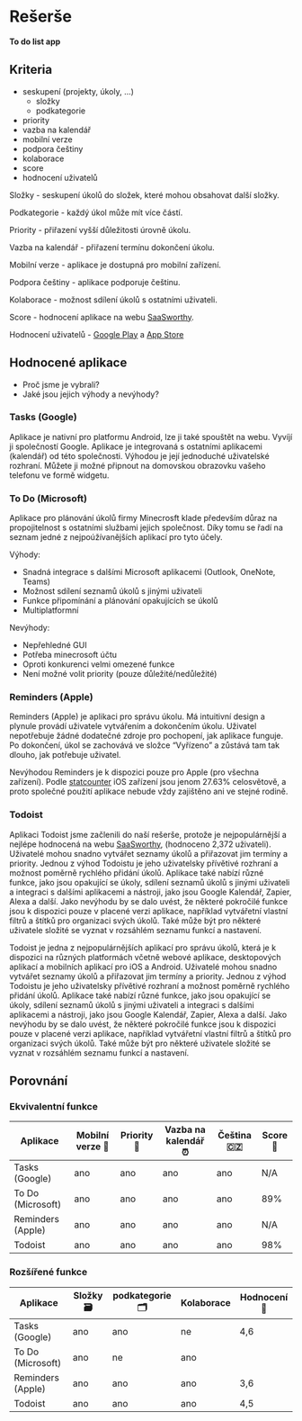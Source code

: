# Rešerše
**To do list app**

## Kriteria
- seskupení (projekty, úkoly, ...)
    - složky
    - podkategorie  
- priority 
- vazba na kalendář
- mobilní verze
- podpora češtiny
- kolaborace
- score
- hodnocení uživatelů

Složky - seskupení úkolů do složek, které mohou obsahovat další složky.

Podkategorie - každý úkol může mít více částí.

Priority - přiřazení vyšší důležitosti úrovně úkolu.

Vazba na kalendář - přiřazení termínu dokončení úkolu.

Mobilní verze - aplikace je dostupná pro mobilní zařízení.

Podpora češtiny - aplikace podporuje češtinu.

Kolaborace - možnost sdílení úkolů s ostatními uživateli.

Score - hodnocení aplikace na webu [SaaSworthy](https://www.saasworthy.com/).

Hodnocení uživatelů - [Google Play](https://play.google.com/store/apps) a [App Store](https://www.apple.com/cz/app-store/)

## Hodnocené aplikace
- Proč jsme je vybrali?
- Jaké jsou jejich výhody a nevýhody?

### Tasks (Google)
Aplikace je nativní pro platformu Android, lze ji také spouštět na webu. Vyvíjí ji společností Google. Aplikace je integrovaná s ostatními aplikacemi (kalendář) od této společnosti. Výhodou je její jednoduché uživatelské rozhraní. Můžete ji možné připnout na domovskou obrazovku vašeho telefonu ve formě widgetu. 

### To Do (Microsoft)
Aplikace pro plánování úkolů firmy Minecrosft klade především důraz na propojitelnost s ostatními službami jejich společnost. Díky tomu se řadí na seznam jedné z nejpoúžívanějších aplikací pro tyto účely.

Výhody:
- Snadná integrace s dalšími Microsoft aplikacemi (Outlook, OneNote, Teams)
- Možnost sdílení seznamů úkolů s jinými uživateli
- Funkce připomínání a plánování opakujících se úkolů
- Multiplatformní

Nevýhody:
- Nepřehledné GUI
- Potřeba minecrosoft účtu
- Oproti konkurenci velmi omezené funkce
- Není možné volit priority (pouze důležité/nedůležité)

### Reminders (Apple)
Reminders (Apple) je aplikaci pro správu úkolu. Má intuitivní design a plynule provádí uživatele vytvářením a dokončením úkolu. Uživatel nepotřebuje žádné dodatečné zdroje pro pochopení, jak aplikace funguje. Po dokončení, úkol se zachovává ve složce “Vyřízeno” a zůstává tam tak dlouho, jak potřebuje uživatel. 

Nevýhodou Reminders je k dispozici pouze pro Apple (pro všechna zařízení). Podle [statcounter](https://gs.statcounter.com/os-market-share/mobile/worldwide/#quarterly-202301-202301-bar) iOS zařízení jsou jenom 27.63% celosvětově, a proto společné použití aplikace nebude vždy zajištěno ani ve stejné rodině.

### Todoist
Aplikaci Todoist jsme začlenili do naší rešerše, protože je nejpopulárnější a nejlépe hodnocená na webu [SaaSworthy](https://www.saasworthy.com/), (hodnoceno 2,372 uživateli). Uživatelé mohou snadno vytvářet seznamy úkolů a přiřazovat jim termíny a priority.
Jednou z výhod Todoistu je jeho uživatelsky přívětivé rozhraní a možnost poměrně rychlého přidání úkolů. Aplikace také nabízí různé funkce, jako jsou opakující se úkoly, sdílení seznamů úkolů s jinými uživateli a integraci s dalšími aplikacemi a nástroji, jako jsou Google Kalendář, Zapier, Alexa a další.
Jako nevýhodu by se dalo uvést, že některé pokročilé funkce jsou k dispozici pouze v placené verzi aplikace, například vytvářetní vlastní filtrů a štítků pro organizaci svých úkolů. Také může být pro některé uživatele složité se vyznat v rozsáhlém seznamu funkcí a nastavení.

Todoist je jedna z nejpopulárnějších aplikací pro správu úkolů, která je k dispozici na různých platformách včetně webové aplikace, desktopových aplikací a mobilních aplikací pro iOS a Android. Uživatelé mohou snadno vytvářet seznamy úkolů a přiřazovat jim termíny a priority. Jednou z výhod Todoistu je jeho uživatelsky přívětivé rozhraní a možnost poměrně rychlého přidání úkolů. Aplikace také nabízí různé funkce, jako jsou opakující se úkoly, sdílení seznamů úkolů s jinými uživateli a integraci s dalšími aplikacemi a nástroji, jako jsou Google Kalendář, Zapier, Alexa a další. Jako nevýhodu by se dalo uvést, že některé pokročilé funkce jsou k dispozici pouze v placené verzi aplikace, například vytvářetní vlastní filtrů a štítků pro organizaci svých úkolů. Také může být pro některé uživatele složité se vyznat v rozsáhlém seznamu funkcí a nastavení.

## Porovnání

### Ekvivalentní funkce
| Aplikace | Mobilní verze 📱 | Priority 🌟 | Vazba na kalendář ⏰ | Čeština 🇨🇿 | Score 💯 |
|  --- | --- | --- | --- | --- | --- |
| Tasks (Google) | ano | ano | ano | ano | N/A |
| To Do (Microsoft) | ano | ano | ano | ano | 89% |
| Reminders (Apple) | ano | ano | ano | ano | N/A |
| Todoist | ano | ano | ano | ano | 98% |

### Rozšířené funkce
| Aplikace | Složky 🗃 | podkategorie 🗂 | Kolaborace | Hodnocení 🧮️ |
| --- | --- | --- | --- | --- |
| Tasks (Google) | ano | ano | ne | 4,6 |
| To Do (Microsoft) | ano | ne | ano |  |
| Reminders (Apple) | ano | ano | ano | 3,6 |
| Todoist | ano | ano | ano | 4,5 |

